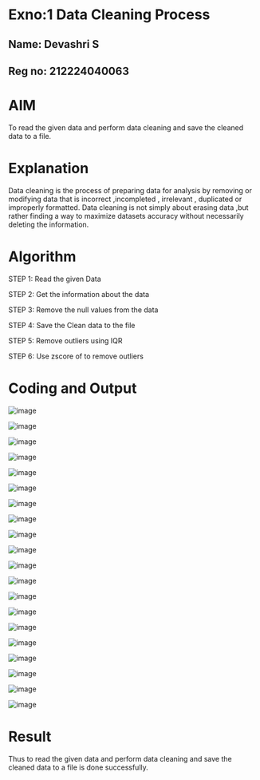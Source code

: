 # Exno:1   Data Cleaning Process
## Name: Devashri S
## Reg no: 212224040063

# AIM
To read the given data and perform data cleaning and save the cleaned data to a file.

# Explanation
Data cleaning is the process of preparing data for analysis by removing or modifying data that is incorrect ,incompleted , irrelevant , duplicated or improperly formatted. Data cleaning is not simply about erasing data ,but rather finding a way to maximize datasets accuracy without necessarily deleting the information.

# Algorithm
STEP 1: Read the given Data

STEP 2: Get the information about the data

STEP 3: Remove the null values from the data

STEP 4: Save the Clean data to the file

STEP 5: Remove outliers using IQR

STEP 6: Use zscore of to remove outliers

# Coding and Output
![image](https://github.com/user-attachments/assets/44a0c404-c396-417a-ae87-a1ad7bd13d9a)

![image](https://github.com/user-attachments/assets/e04501d3-0963-43c2-9584-c354f8d76802)

![image](https://github.com/user-attachments/assets/58e5a321-ccf1-4e01-9121-08faac282b3b)

![image](https://github.com/user-attachments/assets/07d94d1a-5b8f-41ea-81ec-d7b5d67dd254)

![image](https://github.com/user-attachments/assets/fb31e413-bafd-49b5-b45f-74c9381ee692)

![image](https://github.com/user-attachments/assets/a496e390-9235-4867-837b-3835a34de178)

![image](https://github.com/user-attachments/assets/a35a651b-0a9a-4809-b4dd-4d3c9b5e84ea)

![image](https://github.com/user-attachments/assets/ec3b7b66-c2bd-477a-9d35-09012642df20)

![image](https://github.com/user-attachments/assets/72c72784-1a29-44cb-a9d8-d1a1fb203878)

![image](https://github.com/user-attachments/assets/50a988fe-a972-4de2-be04-8011c315fd75)

![image](https://github.com/user-attachments/assets/d58a566c-839b-41b0-a3a1-3f46fd736932)

![image](https://github.com/user-attachments/assets/2159078c-8f17-4770-9b40-1c24af7a6be8)

![image](https://github.com/user-attachments/assets/6af81c3f-42d9-4ece-87d1-92a45ce62f29)

![image](https://github.com/user-attachments/assets/e0870885-613f-4c74-99bf-08475462661b)

![image](https://github.com/user-attachments/assets/135f1992-88a3-4e02-915e-1ef2ad37fc0d)

![image](https://github.com/user-attachments/assets/3d3b38a0-9b50-44f1-a754-33cc60db84b9)

![image](https://github.com/user-attachments/assets/da49054e-c4dd-4227-8ec6-dbe12ddf6025)

![image](https://github.com/user-attachments/assets/934251be-088f-493c-9adc-595dd2d41423)

![image](https://github.com/user-attachments/assets/4ddda01a-5fb5-48a8-9233-e357be83e263)

![image](https://github.com/user-attachments/assets/648fe2be-fb11-471a-93eb-f4a77bb976bf)

# Result

Thus to read the given data and perform data cleaning and save the cleaned data to a file is done successfully.
